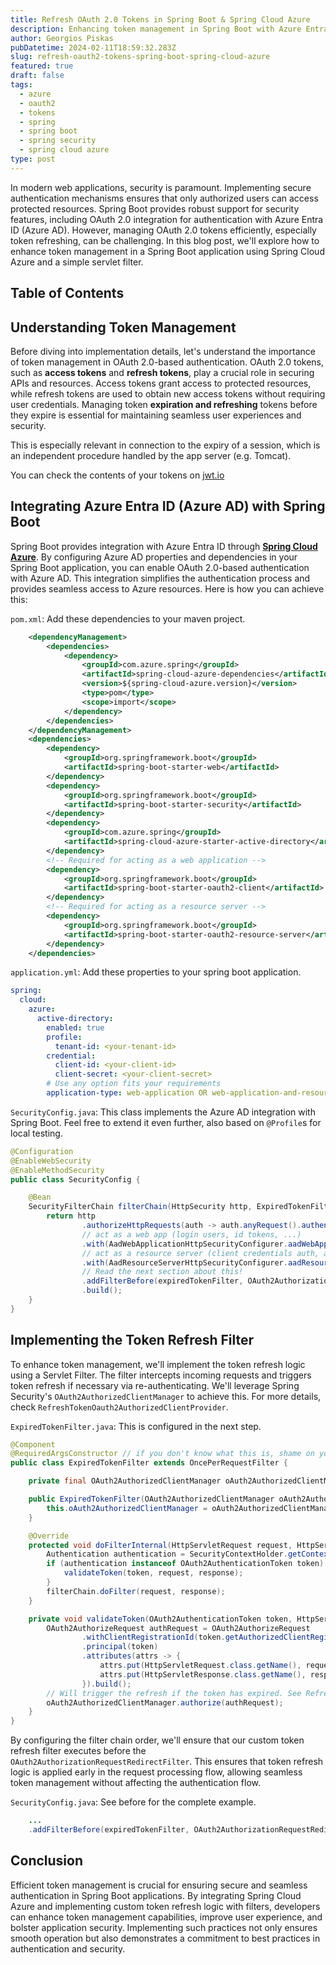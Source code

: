 ```yaml
---
title: Refresh OAuth 2.0 Tokens in Spring Boot & Spring Cloud Azure
description: Enhancing token management in Spring Boot with Azure Entra ID (Azure AD). Automate token refresh for better security and user experience using a servlet filter.
author: Georgios Piskas
pubDatetime: 2024-02-11T18:59:32.283Z
slug: refresh-oauth2-tokens-spring-boot-spring-cloud-azure
featured: true
draft: false
tags:
  - azure
  - oauth2
  - tokens
  - spring
  - spring boot
  - spring security
  - spring cloud azure
type: post
---
```


In modern web applications, security is paramount. Implementing secure authentication mechanisms ensures that only authorized users can access protected resources. Spring Boot provides robust support for security features, including OAuth 2.0 integration for authentication with Azure Entra ID (Azure AD). However, managing OAuth 2.0 tokens efficiently, especially token refreshing, can be challenging. In this blog post, we'll explore how to enhance token management in a Spring Boot application using Spring Cloud Azure and a simple servlet filter.

## Table of Contents

## Understanding Token Management
Before diving into implementation details, let's understand the importance of token management in OAuth 2.0-based authentication. OAuth 2.0 tokens, such as **access tokens** and **refresh tokens**, play a crucial role in securing APIs and resources. Access tokens grant access to protected resources, while refresh tokens are used to obtain new access tokens without requiring user credentials. Managing token **expiration and refreshing** tokens before they expire is essential for maintaining seamless user experiences and security.

This is especially relevant in connection to the expiry of a session, which is an independent procedure handled by the app server (e.g. Tomcat).

<p class="tip">You can check the contents of your tokens on <a href="https://jwt.io/">jwt.io</a><p>

## Integrating Azure Entra ID (Azure AD) with Spring Boot
Spring Boot provides integration with Azure Entra ID through [**Spring Cloud Azure**](https://learn.microsoft.com/en-us/azure/developer/java/spring-framework/configure-spring-boot-starter-java-app-with-azure-active-directory). By configuring Azure AD properties and dependencies in your Spring Boot application, you can enable OAuth 2.0-based authentication with Azure AD. This integration simplifies the authentication process and provides seamless access to Azure resources. Here is how you can achieve this:

`pom.xml`: Add these dependencies to your maven project.
```xml
	<dependencyManagement>
		<dependencies>
			<dependency>
				<groupId>com.azure.spring</groupId>
				<artifactId>spring-cloud-azure-dependencies</artifactId>
				<version>${spring-cloud-azure.version}</version>
				<type>pom</type>
				<scope>import</scope>
			</dependency>
		</dependencies>
	</dependencyManagement>
	<dependencies>
		<dependency>
			<groupId>org.springframework.boot</groupId>
			<artifactId>spring-boot-starter-web</artifactId>
		</dependency>
		<dependency>
			<groupId>org.springframework.boot</groupId>
			<artifactId>spring-boot-starter-security</artifactId>
		</dependency>
		<dependency>
			<groupId>com.azure.spring</groupId>
			<artifactId>spring-cloud-azure-starter-active-directory</artifactId>
		</dependency>
		<!-- Required for acting as a web application -->
		<dependency>
			<groupId>org.springframework.boot</groupId>
			<artifactId>spring-boot-starter-oauth2-client</artifactId>
		</dependency>
		<!-- Required for acting as a resource server -->
		<dependency>
			<groupId>org.springframework.boot</groupId>
			<artifactId>spring-boot-starter-oauth2-resource-server</artifactId>
		</dependency>
	</dependencies>
```

`application.yml`: Add these properties to your spring boot application.
```yml 
spring:
  cloud:
    azure:
      active-directory:
        enabled: true
        profile:
          tenant-id: <your-tenant-id>
        credential:
          client-id: <your-client-id>
          client-secret: <your-client-secret>
        # Use any option fits your requirements
        application-type: web-application OR web-application-and-resource-server OR ...
```


`SecurityConfig.java`: This class implements the Azure AD integration with Spring Boot. Feel free to extend it even further, also based on `@Profile`s for local testing.
```java
@Configuration
@EnableWebSecurity
@EnableMethodSecurity
public class SecurityConfig {

    @Bean
    SecurityFilterChain filterChain(HttpSecurity http, ExpiredTokenFilter expiredTokenFilter) throws Exception {
        return http
                .authorizeHttpRequests(auth -> auth.anyRequest().authenticated())
                // act as a web app (login users, id tokens, ...)
                .with(AadWebApplicationHttpSecurityConfigurer.aadWebApplication(), Customizer.withDefaults())
                // act as a resource server (client credentials auth, access tokens, ...)
                .with(AadResourceServerHttpSecurityConfigurer.aadResourceServer(), Customizer.withDefaults())
                // Read the next section about this!
                .addFilterBefore(expiredTokenFilter, OAuth2AuthorizationRequestRedirectFilter.class)
                .build();
    }
}
```

## Implementing the Token Refresh Filter
To enhance token management, we'll implement the token refresh logic using a Servlet Filter. The filter intercepts incoming requests and triggers token refresh if necessary via re-authenticating. We'll leverage Spring Security's `OAuth2AuthorizedClientManager` to achieve this. For more details, check `RefreshTokenOauth2AuthorizedClientProvider`.

`ExpiredTokenFilter.java`: This is configured in the next step.
```java
@Component
@RequiredArgsConstructor // if you don't know what this is, shame on you! It's Lombok
public class ExpiredTokenFilter extends OncePerRequestFilter {

    private final OAuth2AuthorizedClientManager oAuth2AuthorizedClientManager;

    public ExpiredTokenFilter(OAuth2AuthorizedClientManager oAuth2AuthorizedClientManager) {
        this.oAuth2AuthorizedClientManager = oAuth2AuthorizedClientManager;
    }

    @Override
    protected void doFilterInternal(HttpServletRequest request, HttpServletResponse response, FilterChain filterChain) throws ServletException, IOException {
        Authentication authentication = SecurityContextHolder.getContext().getAuthentication();
        if (authentication instanceof OAuth2AuthenticationToken token) {
            validateToken(token, request, response);
        }
        filterChain.doFilter(request, response);
    }

    private void validateToken(OAuth2AuthenticationToken token, HttpServletRequest request, HttpServletResponse response) {
        OAuth2AuthorizeRequest authRequest = OAuth2AuthorizeRequest
                .withClientRegistrationId(token.getAuthorizedClientRegistrationId())
                .principal(token)
                .attributes(attrs -> {
                    attrs.put(HttpServletRequest.class.getName(), request);
                    attrs.put(HttpServletResponse.class.getName(), response);
                }).build();
        // Will trigger the refresh if the token has expired. See RefreshTokenOauth2AuthorizedClientProvider.authorize
        oAuth2AuthorizedClientManager.authorize(authRequest);
    }
}
```

By configuring the filter chain order, we'll ensure that our custom token refresh filter executes before the `OAuth2AuthorizationRequestRedirectFilter`. This ensures that token refresh logic is applied early in the request processing flow, allowing seamless token management without affecting the authentication flow.

`SecurityConfig.java`: See before for the complete example.
```java
    ...
    .addFilterBefore(expiredTokenFilter, OAuth2AuthorizationRequestRedirectFilter.class)
```

## Conclusion
Efficient token management is crucial for ensuring secure and seamless authentication in Spring Boot applications. By integrating Spring Cloud Azure and implementing custom token refresh logic with filters, developers can enhance token management capabilities, improve user experience, and bolster application security. Implementing such practices not only ensures smooth operation but also demonstrates a commitment to best practices in authentication and security.